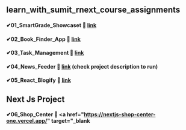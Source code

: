 ## learn_with_sumit_rnext_course_assignments

#### ✔01_SmartGrade_Showcaset 🎈 <a href="https://silver-hotteok-73a8cd.netlify.app/" target="_blank">link</a>  
#### ✔02_Book_Finder_App 🎈 <a href="https://65b47d1661304e574872f3bb--starlit-kangaroo-184d97.netlify.app/" target="_blank">link</a>  
#### ✔03_Task_Management 🎈 <a href="https://euphonious-gumption-fb04b6.netlify.app/" target="_blank">link</a>  
#### ✔04_News_Feeder 🎈 <a href="https://learn-with-sumit-reactive-accelerator-course-assignment-fjup.vercel.app/" target="_blank">link</a>  (check project description to run)
#### ✔05_React_Blogify 🎈 <a href="https://662ca9ed6f5eac901188b8c3--hilarious-wisp-e59ae1.netlify.app/" target="_blank">link</a>  

## Next Js Project

#### ✔06_Shop_Center 🎈 <a href="https://nextjs-shop-center-one.vercel.app/" target="_blank
